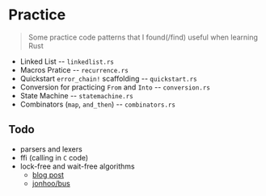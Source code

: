 # Practice
> Some practice code patterns that I found(/find) useful when learning Rust

* Linked List -- `linkedlist.rs`
* Macros Pratice -- `recurrence.rs`
* Quickstart `error_chain!` scaffolding -- `quickstart.rs`
* Conversion for practicing `From` and `Into` -- `conversion.rs`
* State Machine -- `statemachine.rs`
* Combinators (`map`, `and_then`) -- `combinators.rs`

## Todo
* parsers and lexers
* ffi (calling in `C` code)
* lock-free and wait-free algorithms
    * [blog post](http://www.rossbencina.com/code/lockfree)
    * [jonhoo/bus](https://github.com/jonhoo/bus)